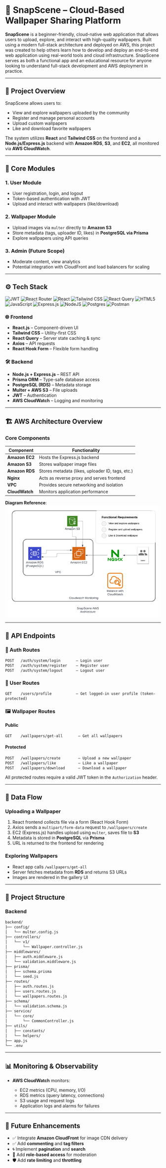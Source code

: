 # 📸 SnapScene – Cloud-Based Wallpaper Sharing Platform

**SnapScene** is a beginner-friendly, cloud-native web application that allows users to upload, explore, and interact with high-quality wallpapers. Built using a modern full-stack architecture and deployed on AWS, this project was created to help others learn how to develop and deploy an end-to-end web application using real-world tools and cloud infrastructure. SnapScene serves as both a functional app and an educational resource for anyone looking to understand full-stack development and AWS deployment in practice.

---

## 🚀 Project Overview

SnapScene allows users to:

* View and explore wallpapers uploaded by the community
* Register and manage personal accounts
* Upload custom wallpapers
* Like and download favorite wallpapers

The system utilizes **React** and **Tailwind CSS** on the frontend and a **Node.js/Express.js** backend with **Amazon RDS**, **S3**, and **EC2**, all monitored via **AWS CloudWatch**.

---

## 🧠 Core Modules

### 1. **User Module**

* User registration, login, and logout
* Token-based authentication with JWT
* Upload and interact with wallpapers (like/download)

### 2. **Wallpaper Module**

* Upload images via `multer` directly to **Amazon S3**
* Store metadata (tags, uploader ID, likes) in **PostgreSQL via Prisma**
* Explore wallpapers using API queries

### 3. **Admin (Future Scope)**

* Moderate content, view analytics
* Potential integration with CloudFront and load balancers for scaling

---

## ⚙️ Tech Stack
![JWT](https://img.shields.io/badge/JWT-black?style=for-the-badge&logo=JSON%20web%20tokens) ![React Router](https://img.shields.io/badge/React_Router-CA4245?style=for-the-badge&logo=react-router&logoColor=white) ![React](https://img.shields.io/badge/react-%2320232a.svg?style=for-the-badge&logo=react&logoColor=%2361DAFB) ![Tailwind CSS](https://img.shields.io/badge/Tailwind-ffffff.svg?style=for-the-badge&logo=tailwindcss&logoColor=blue) ![React Query](https://img.shields.io/badge/reactquery-ffffff?style=for-the-badge&logo=reactquery&logoColor=#FF4154) ![HTML5](https://img.shields.io/badge/html5-%23E34F26.svg?style=for-the-badge&logo=html5&logoColor=white)![JavaScript](https://img.shields.io/badge/javascript-%23323330.svg?style=for-the-badge&logo=javascript&logoColor=%23F7DF1E) ![Express.js](https://img.shields.io/badge/express.js-%23404d59.svg?style=for-the-badge&logo=express&logoColor=%2361DAFB) ![NodeJS](https://img.shields.io/badge/node.js-6DA55F?style=for-the-badge&logo=node.js&logoColor=white) ![Postgres](https://img.shields.io/badge/postgres-%23316192.svg?style=for-the-badge&logo=postgresql&logoColor=white) ![Postman](https://img.shields.io/badge/Postman-FF6C37?style=for-the-badge&logo=postman&logoColor=white)


### 🌐 Frontend

* **React.js** – Component-driven UI
* **Tailwind CSS** – Utility-first CSS
* **React Query** – Server state caching & sync
* **Axios** – API requests
* **React Hook Form** – Flexible form handling

### 🛠 Backend

* **Node.js + Express.js** – REST API
* **Prisma ORM** – Type-safe database access
* **PostgreSQL (RDS)** – Metadata storage
* **Multer + AWS S3** – File uploads
* **JWT** – Authentication
* **AWS CloudWatch** – Logging and monitoring

---

## 🏗️ AWS Architecture Overview

### Core Components

| Component      | Functionality                                    |
| -------------- | ------------------------------------------------ |
| **Amazon EC2** | Hosts the Express.js backend                     |
| **Amazon S3**  | Stores wallpaper image files                     |
| **Amazon RDS** | Stores metadata (likes, uploader ID, tags, etc.) |
| **Nginx**      | Acts as reverse proxy and serves frontend        |
| **VPC**        | Provides secure networking and isolation         |
| **CloudWatch** | Monitors application performance                 |

**Diagram Reference**: ![AWS Architecture](<docs/SnapScene AWS Architecture.png>)

---

## 🔁 API Endpoints

### 🔐 Auth Routes

```
POST   /auth/system/login       – Login user
POST   /auth/system/register    – Register user
POST   /auth/system/logout      – Logout user
```

### 👤 User Routes

```
GET    /users/profile           – Get logged-in user profile (token-protected)
```

### 🖼 Wallpaper Routes

#### Public

```
GET    /wallpapers/get-all       – Get all wallpapers
```

#### Protected

```
POST   /wallpapers/create        – Upload a new wallpaper
POST   /wallpapers/like          – Like a wallpaper
POST   /wallpapers/download      – Download a wallpaper
```

All protected routes require a valid JWT token in the `Authorization` header.

---

## 🧬 Data Flow

### Uploading a Wallpaper

1. React frontend collects file via a form (React Hook Form)
2. Axios sends a `multipart/form-data` request to `/wallpapers/create`
3. EC2 (Express.js) handles upload using `multer`, saves file to **S3**
4. Metadata is stored in **PostgreSQL** via **Prisma**
5. URL is returned to the frontend for rendering

### Exploring Wallpapers

* React app calls `/wallpapers/get-all`
* Server fetches metadata from **RDS** and returns S3 URLs
* Images are rendered in the gallery UI

---

## 🧩 Project Structure

### Backend

```
backend/
├── config/
│   └── multer.config.js
├── controllers/
│   └── v1/
│       └── Wallpaper.controller.js
├── middlewares/
│   ├── auth.middleware.js
│   └── validation.middleware.js
├── prisma/
│   ├── schema.prisma
│   └── seed.js
├── routes/
│   ├── auth.routes.js
│   ├── users.routes.js
│   └── wallpapers.routes.js
├── schema/
│   └── validation.schema.js
├── service/
│   └── core/
│       └── CommonController.js
├── utils/
│   ├── constants/
│   └── helpers/
├── app.js
└── .env
```

---

## 📊 Monitoring & Observability

* **AWS CloudWatch** monitors:

  * EC2 metrics (CPU, memory, I/O)
  * RDS metrics (query latency, connections)
  * S3 usage and request logs
  * Application logs and alarms for failures

---

## 📌 Future Enhancements

* ✅ Integrate **Amazon CloudFront** for image CDN delivery
* ✅ Add **commenting** and **tag filters**
* 🌀 Implement **pagination** and **search**
* 🧩 Add **role-based access** for moderation
* 🛡 Add **rate limiting** and **throttling**

